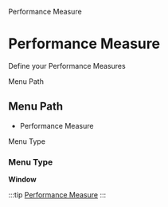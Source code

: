 
Performance Measure
# Performance Measure


Define your Performance Measures

Menu Path
## Menu Path



- Performance Measure

Menu Type
### Menu Type

**Window**


:::tip
[Performance Measure](functional-guide/window/window-performance-measure.md)
:::